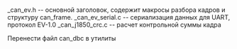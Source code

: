 
# 

_can_ev.h -- основной заголовок, содержит макросы разбора кадров 
и структуру can_frame.
_can_ev_serial.c -- сериализация данных для UART, протокол EV-1.0
_can_j1850_crc.c -- расчет контрольной суммы кадра


Перенести файл can_dbc в утилиты